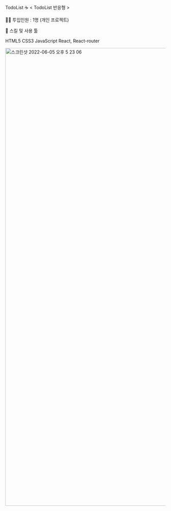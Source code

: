TodoList ☕️ < TodoList 반응형 >

👨‍💻 투입인원 : 1명 (개인 프로젝트)

🌱 스킬 및 사용 툴

HTML5 CSS3 JavaScript React, React-router


<img width="1439" alt="스크린샷 2022-06-05 오후 5 23 06" src="https://user-images.githubusercontent.com/90400739/172042207-45b7374b-d17c-408e-87c4-60af8410d649.png">

